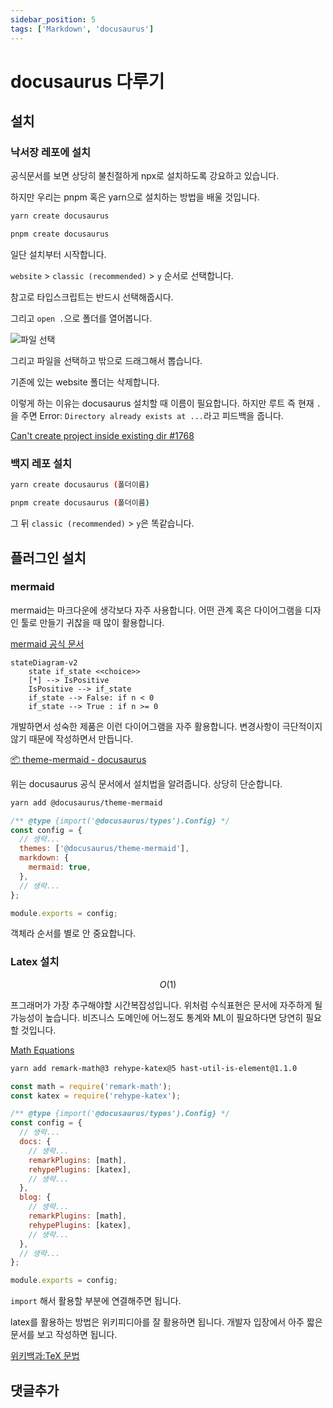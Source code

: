 ```yaml
---
sidebar_position: 5
tags: ['Markdown', 'docusaurus']
---
```


# docusaurus 다루기

## 설치

### 낙서장 레포에 설치

공식문서를 보면 상당히 불친절하게 npx로 설치하도록 강요하고 있습니다.

하지만 우리는 pnpm 혹은 yarn으로 설치하는 방법을 배울 것입니다.

```sh
yarn create docusaurus
```

```sh
pnpm create docusaurus
```

일단 설치부터 시작합니다.

`website` > `classic (recommended)` > `y` 순서로 선택합니다.

참고로 타입스크립트는 반드시 선택해줍시다.

그리고 `open .`으로 폴더를 열어봅니다.

![파일 선택](https://user-images.githubusercontent.com/84452145/241558529-c3f14bc4-c74f-42d5-95ec-c5ae2a3ccb66.png)

그리고 파일을 선택하고 밖으로 드래그해서 뽑습니다.

기존에 있는 website 폴더는 삭제합니다.

이렇게 하는 이유는 docusaurus 설치할 때 이름이 필요합니다. 하지만 루트 즉 현재 `.`을 주면 Error: `Directory already exists at ...`라고 피드백을 줍니다.

[Can't create project inside existing dir #1768](https://github.com/facebook/docusaurus/issues/1768)

### 백지 레포 설치

```sh
yarn create docusaurus (폴더이름)
```

```sh
pnpm create docusaurus (폴더이름)
```

그 뒤 `classic (recommended)` > `y`은 똑같습니다.

## 플러그인 설치

### mermaid

mermaid는 마크다운에 생각보다 자주 사용합니다. 어떤 관계 혹은 다이어그램을 디자인 툴로 만들기 귀찮을 때 많이 활용합니다.

[mermaid 공식 문서](https://mermaid.js.org/)

```mermaid
stateDiagram-v2
    state if_state <<choice>>
    [*] --> IsPositive
    IsPositive --> if_state
    if_state --> False: if n < 0
    if_state --> True : if n >= 0
```

개발하면서 성숙한 제품은 이런 다이어그램을 자주 활용합니다. 변경사항이 극단적이지 않기 때문에 작성하면서 만듭니다.

[📦 theme-mermaid - docusaurus](https://docusaurus.io/docs/next/api/themes/@docusaurus/theme-mermaid)

위는 docusaurus 공식 문서에서 설치법을 알려줍니다. 상당히 단순합니다.

```sh
yarn add @docusaurus/theme-mermaid
```

```js title="docusaurus.config.js"
/** @type {import('@docusaurus/types').Config} */
const config = {
  // 생략...
  themes: ['@docusaurus/theme-mermaid'],
  markdown: {
    mermaid: true,
  },
  // 생략...
};

module.exports = config;
```

객체라 순서를 별로 안 중요합니다.

### Latex 설치

$$
O(1)
$$

프그래머가 가장 추구해야할 시간복잡성입니다. 위처럼 수식표현은 문서에 자주하게 될 가능성이 높습니다. 비즈니스 도메인에 어느정도 통계와 ML이 필요하다면 당연히 필요할 것입니다.

[Math Equations](https://docusaurus.io/docs/next/markdown-features/math-equations)

```sh
yarn add remark-math@3 rehype-katex@5 hast-util-is-element@1.1.0
```

```js title="docusaurus.config.js"
const math = require('remark-math');
const katex = require('rehype-katex');

/** @type {import('@docusaurus/types').Config} */
const config = {
  // 생략...
  docs: {
    // 생략...
    remarkPlugins: [math],
    rehypePlugins: [katex],
    // 생략...
  },
  blog: {
    // 생략...
    remarkPlugins: [math],
    rehypePlugins: [katex],
    // 생략...
  },
  // 생략...
};

module.exports = config;
```

`import` 해서 활용할 부분에 연결해주면 됩니다.

latex를 활용하는 방법은 위키피디아를 잘 활용하면 됩니다. 개발자 입장에서 아주 짧은 문서를 보고 작성하면 됩니다.

[위키백과:TeX 문법](https://ko.wikipedia.org/wiki/%EC%9C%84%ED%82%A4%EB%B0%B1%EA%B3%BC:TeX_%EB%AC%B8%EB%B2%95)

## 댓글추가
